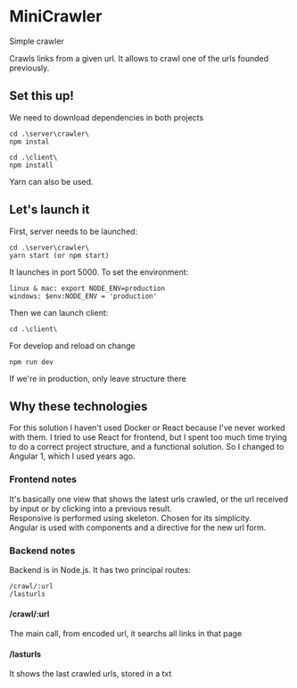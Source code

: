 # MiniCrawler
Simple crawler

Crawls links from a given url. It allows to crawl one of the urls founded previously.


## Set this up!
We need to download dependencies in both projects
```
cd .\server\crawler\
npm instal
```
```
cd .\client\
npm install
```
Yarn can also be used. 

## Let's launch it
First, server needs to be launched:

```
cd .\server\crawler\
yarn start (or npm start)
```

It launches in port 5000. To set the environment:
```
linux & mac: export NODE_ENV=production
windows: $env:NODE_ENV = 'production'
```

Then we can launch client:

```
cd .\client\
```
For develop and reload on change
```
npm run dev
```

If we're in production, only leave structure there

## Why these technologies
For this solution I haven't used Docker or React because I've never worked with them. I tried to use React for frontend, but I spent too much time trying to do a correct project structure, and a functional solution. So I changed to Angular 1, which I used years ago.

### Frontend notes
It's basically one view that shows the latest urls crawled, or the url received by input or by clicking into a previous result.\
Responsive is performed using skeleton. Chosen for its simplicity.\
Angular is used with components and a directive for the new url form.



### Backend notes
Backend is in Node.js. It has two principal routes:
```
/crawl/:url
/lasturls
```

#### /crawl/:url
The main call, from encoded url, it searchs all links in that page

#### /lasturls
It shows the last crawled urls, stored in a txt


